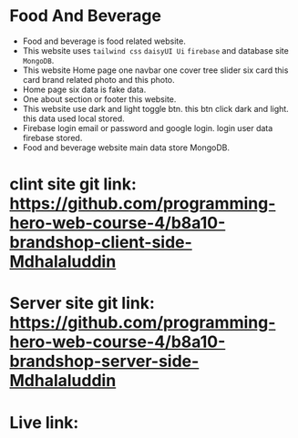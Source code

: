 # Food And Beverage

- Food and beverage is food related website.
- This website uses `tailwind css` `daisyUI Ui` `firebase` and database site `MongoDB`.
- This website Home page one navbar one cover tree slider six card this card brand related photo and  this photo.
- Home page six data is fake data.
- One about section or footer this website.
- This website use dark and light toggle btn. this btn click dark and light. this data used local stored.
- Firebase login email or password and google login. login user data firebase stored.
- Food and beverage website main data store MongoDB.

# clint site git link: https://github.com/programming-hero-web-course-4/b8a10-brandshop-client-side-Mdhalaluddin

# Server site git link: https://github.com/programming-hero-web-course-4/b8a10-brandshop-server-side-Mdhalaluddin

# Live link: 



